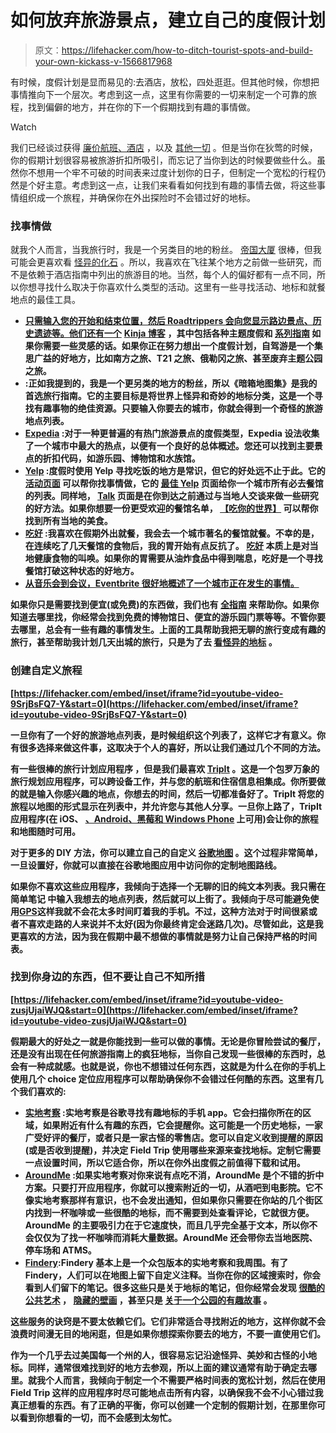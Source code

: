 # 如何放弃旅游景点，建立自己的度假计划

> 原文：<https://lifehacker.com/how-to-ditch-tourist-spots-and-build-your-own-kickass-v-1566817968>

有时候，度假计划是显而易见的:去酒店，放松，四处逛逛。但其他时候，你想把事情推向下一个层次。考虑到这一点，这里有你需要的一切来制定一个可靠的旅程，找到偏僻的地方，并在你的下一个假期找到有趣的事情做。

Watch

我们已经谈过获得 [廉价航班、酒店](http://lifehacker.com/the-ultimate-travel-hacking-guide-5841147) ，以及 [其他一切](http://lifehacker.com/plan-some-travel-on-the-cheap-this-weekend-5974760) 。但是当你在狄莺的时候，你的假期计划很容易被旅游折扣所吸引，而忘记了当你到达的时候要做些什么。虽然你不想用一个牢不可破的时间表来过度计划你的日子，但制定一个宽松的行程仍然是个好主意。考虑到这一点，让我们来看看如何找到有趣的事情去做，将这些事情组织成一个旅程，并确保你在外出探险时不会错过好的地标。

### 找事情做

就我个人而言，当我旅行时，我是一个另类目的地的粉丝。 [帝国大厦](http://www.esbnyc.com/) 很棒，但我可能会更喜欢看 [怪异的化石](http://theevolutionstore.com/) 。所以，我喜欢在飞往某个地方之前做一些研究，而不是依赖于酒店指南中列出的旅游目的地。当然，每个人的偏好都有一点不同，所以你想寻找什么取决于你喜欢什么类型的活动。这里有一些寻找活动、地标和就餐地点的最佳工具。

*   [**只需输入您的开始和结束位置，然后 Roadtrippers 会向您显示路边景点、历史遗迹等。他们还有一个**](https://roadtrippers.com/) **[Kinja 博客](http://roadtrippers.kinja.com/)** **，其中包括各种主题度假和 [系列指南](https://roadtrippers.com/guides) 如果你需要一些灵感的话。如果你正在努力想出一个度假计划，自驾游是一个集思广益的好地方，比如南方之旅、T21 之旅、俄勒冈之旅、甚至废弃主题公园之旅。**
*   [](http://www.atlasobscura.com/)**:正如我提到的，我是一个更另类的地方的粉丝，所以《暗箱地图集》是我的首选旅行指南。它的主要目标是将世界上怪异和奇妙的地标分类，这是一个寻找有趣事物的绝佳资源。只要输入你要去的城市，你就会得到一个奇怪的旅游地点列表。**
*   **[**Expedia**](http://www.expedia.com/Activities) :对于一种更普遍的有热门旅游景点的度假类型，Expedia 设法收集了一个城市中最大的热点，以便有一个良好的总体概述。您还可以找到主要景点的折扣代码，如游乐园、博物馆和水族馆。**
*   **[**Yelp**](http://www.yelp.com/) :度假时使用 Yelp 寻找吃饭的地方是常识，但它的好处远不止于此。它的 [活动页面](http://www.yelp.com/events/seattle) 可以帮你找事情做，它的 [最佳 Yelp](http://www.yelp.com/c/seattle/restaurants) 页面给你一个城市所有必去餐馆的列表。同样地， [Talk](http://www.yelp.com/talk) 页面是在你到达之前通过与当地人交谈来做一些研究的好方法。如果你想要一份更受欢迎的餐馆名单， [【吃你的世界】](http://eatyourworld.com/) 可以帮你找到所有当地的美食。**
*   **[**吃好**](http://www.eatwellguide.org/travel_map) :我喜欢在假期外出就餐，我会去一个城市著名的餐馆就餐。不幸的是，在连续吃了几天餐馆的食物后，我的胃开始有点反抗了。 [吃好](http://lifehacker.com/the-eat-well-guide-travel-map-offers-healthy-eating-opt-5915400) 本质上是对当地健康食物的叫唤。如果你的胃需要从油炸食品中得到喘息，吃好是一个寻找餐馆打破这种状态的好地方。**
*   **[**从音乐会到会议，Eventbrite 很好地概述了一个城市正在发生的事情。**](http://www.eventbrite.com/)**

**如果你只是需要找到便宜(或免费)的东西做，我们也有 [全指南](http://lifehacker.com/where-can-i-find-free-or-cheap-things-to-do-this-summer-5914523) 来帮助你。如果你知道去哪里找，你经常会找到免费的博物馆日、便宜的游乐园门票等等。不管你要去哪里，总会有一些有趣的事情发生。上面的工具帮助我把无聊的旅行变成有趣的旅行，甚至帮助我计划几天出城的旅行，只是为了去 [看怪异的地标](http://instagram.com/p/mwDVZhG97S/) 。**

### **创建自定义旅程**

 **[https://lifehacker.com/embed/inset/iframe?id=youtube-video-9SrjBsFQ7-Y&start=0](https://lifehacker.com/embed/inset/iframe?id=youtube-video-9SrjBsFQ7-Y&start=0)** 

**一旦你有了一个好的旅游地点列表，是时候组织这个列表了，这样它才有意义。你有很多选择来做这件事，这取决于个人的喜好，所以让我们通过几个不同的方法。**

**有一些很棒的旅行计划应用程序 ，但是我们最喜欢 [TripIt](https://www.tripit.com/) 。这是一个包罗万象的旅行规划应用程序，可以跨设备工作，并与您的航班和住宿信息相集成。你所要做的就是输入你感兴趣的地点，你想去的时间，然后一切都准备好了。TripIt 将您的旅程以地图的形式显示在列表中，并允许您与其他人分享。一旦你上路了，TripIt 应用程序(在 iOS、 [、Android、黑莓和 Windows Phone](https://www.tripit.com/uhp/mobile) 上可用)会让你的旅程和地图随时可用。**

**对于更多的 DIY 方法，你可以建立自己的自定义 [谷歌地图](http://lifehacker.com/how-to-plan-a-trip-itinerary-using-custom-google-maps-1440584988) 。这个过程非常简单，一旦设置好，你就可以直接在谷歌地图应用中访问你的定制地图路线。**

**如果你不喜欢这些应用程序，我倾向于选择一个无聊的旧的纯文本列表。我只需在简单笔记 中输入我想去的地点列表，然后就可以上街了。我倾向于尽可能避免使用[GPS](http://lifehacker.com/wean-yourself-off-your-gps-dependency-and-actually-find-5858349)这样我就不会花太多时间盯着我的手机。不过，这种方法对于时间很紧或者不喜欢走路的人来说并不太好(因为你最终肯定会迷路几次)。尽管如此，这是我更喜欢的方法，因为我在假期中最不想做的事情就是努力让自己保持严格的时间表。**

### **找到你身边的东西，但不要让自己不知所措**

 **[https://lifehacker.com/embed/inset/iframe?id=youtube-video-zusjUjaiWJQ&start=0](https://lifehacker.com/embed/inset/iframe?id=youtube-video-zusjUjaiWJQ&start=0)** 

**假期最大的好处之一就是你能找到一些可以做的事情。无论是你冒险尝试的餐厅，还是没有出现在任何旅游指南上的疯狂地标，当你自己发现一些很棒的东西时，总会有一种成就感。也就是说，你也不想错过任何东西，这就是为什么在你的手机上使用几个 choice 定位应用程序可以帮助确保你不会错过任何酷的东西。这里有几个我们喜欢的:**

*   **[**实地考察**](http://www.fieldtripper.com/) :实地考察是谷歌寻找有趣地标的手机 app。它会扫描你所在的区域，如果附近有什么有趣的东西，它会提醒你。这可能是一个历史地标，一家广受好评的餐厅，或者只是一家古怪的零售店。您可以自定义收到提醒的原因(或是否收到提醒)，并决定 Field Trip 使用哪些来源来查找地标。定制它需要一点设置时间，所以它适合你，所以在你外出度假之前值得下载和试用。**
*   **[**AroundMe**](http://www.aroundmeapp.com/) :如果实地考察对你来说有点吃不消，AroundMe 是个不错的折中方案。只要打开应用程序，你就可以搜索附近的一切，从酒吧到电影院。它不像实地考察那样有意识，也不会发出通知，但如果你只需要在你站的几个街区内找到一杯咖啡或一些很酷的地标，而不需要到处查看评论，它就很方便。AroundMe 的主要吸引力在于它速度快，而且几乎完全基于文本，所以你不会仅仅为了找一杯咖啡而消耗大量数据。AroundMe 还会带你去当地医院、停车场和 ATMS。**
*   **[**Findery**](https://findery.com/):Findery 基本上是一个众包版本的实地考察和我周围。有了 Findery，人们可以在地图上留下自定义注释。当你在你的区域搜索时，你会看到人们留下的笔记。很多这些只是关于地标的笔记，但你经常会发现 [很酷的公共艺术](https://findery.com/StreetArt/notes/one-persons-christmas-trash-is-another-persons-christmas-treasure) ， [隐藏的壁画](https://findery.com/JuanBandito/notes/hidden-murals-of-seattle-18) ，甚至只是 [关于一个公园的有趣故事](https://findery.com/BirdandBicycle/notes/there-is-no-place-like-home) 。**

**这些服务的诀窍是不要太依赖它们。它们非常适合寻找附近的地方，这样你就不会浪费时间漫无目的地闲逛，但是如果你想探索你要去的地方，不要一直使用它们。**

**作为一个几乎去过美国每一个州的人，很容易忘记沿途怪异、美妙和古怪的小地标。同样，通常很难找到好的地方去参观，所以上面的建议通常有助于确定去哪里。就我个人而言，我倾向于制定一个不需要严格时间表的宽松计划，然后在使用 Field Trip 这样的应用程序时尽可能地点击所有内容，以确保我不会不小心错过我真正想看的东西。有了正确的平衡，你可以创建一个定制的假期计划，在那里你可以看到你想看的一切，而不会感到太匆忙。**
